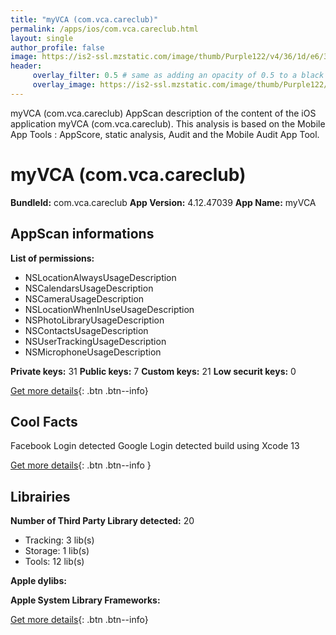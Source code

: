 ```yaml
---
title: "myVCA (com.vca.careclub)"
permalink: /apps/ios/com.vca.careclub.html
layout: single
author_profile: false
image: https://is2-ssl.mzstatic.com/image/thumb/Purple122/v4/36/1d/e6/361de6f7-1dcc-8eff-56c3-2a8427e24929/AppIcons-0-0-1x_U007emarketing-0-0-0-6-0-0-sRGB-0-0-0-GLES2_U002c0-512MB-85-220-0-0.png/512x512bb.jpg
header: 
     overlay_filter: 0.5 # same as adding an opacity of 0.5 to a black background
     overlay_image: https://is2-ssl.mzstatic.com/image/thumb/Purple122/v4/36/1d/e6/361de6f7-1dcc-8eff-56c3-2a8427e24929/AppIcons-0-0-1x_U007emarketing-0-0-0-6-0-0-sRGB-0-0-0-GLES2_U002c0-512MB-85-220-0-0.png/512x512bb.jpg
---
```

myVCA (com.vca.careclub) AppScan description of the content of the iOS application myVCA (com.vca.careclub). This analysis is based on the Mobile App Tools : AppScore, static analysis, Audit and the Mobile Audit App Tool.

# myVCA (com.vca.careclub)

**BundleId:** com.vca.careclub
**App Version:** 4.12.47039
**App Name:** myVCA


## AppScan informations 

**List of permissions:** 
- NSLocationAlwaysUsageDescription
- NSCalendarsUsageDescription
- NSCameraUsageDescription
- NSLocationWhenInUseUsageDescription
- NSPhotoLibraryUsageDescription
- NSContactsUsageDescription
- NSUserTrackingUsageDescription
- NSMicrophoneUsageDescription
  
  
**Private keys:** 31
**Public keys:** 7
**Custom keys:** 21
**Low securit keys:** 0
  
[Get more details](/pricing.html){: .btn .btn--info}

## Cool Facts

Facebook Login detected
Google Login detected
build using Xcode 13
  
[Get more details](/pricing.html){: .btn .btn--info }

## Librairies 
**Number of Third Party Library detected:** 20
- Tracking: 3 lib(s)
- Storage: 1 lib(s)
- Tools: 12 lib(s)


**Apple dylibs:**


**Apple System Library Frameworks:**


  
[Get more details](/pricing.html){: .btn .btn--info}

